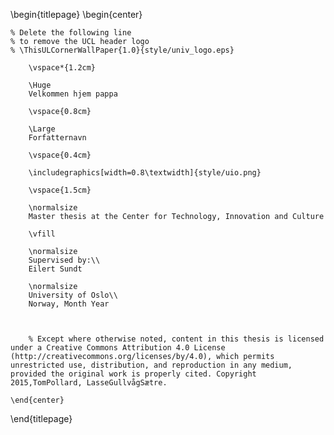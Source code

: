 <!--
This is the Latex-heavy title page.
People outside UCL may want to remove the header logo
and add the centred logo
-->


\begin{titlepage}
    \begin{center}

    % Delete the following line
    % to remove the UCL header logo
    % \ThisULCornerWallPaper{1.0}{style/univ_logo.eps}

        \vspace*{1.2cm}

        \Huge
        Velkommen hjem pappa

        \vspace{0.8cm}

        \Large
        Forfatternavn

        \vspace{0.4cm}

        \includegraphics[width=0.8\textwidth]{style/uio.png}

        \vspace{1.5cm}

        \normalsize
        Master thesis at the Center for Technology, Innovation and Culture

        \vfill

        \normalsize
        Supervised by:\\
        Eilert Sundt

        \normalsize
        University of Oslo\\
        Norway, Month Year



        % Except where otherwise noted, content in this thesis is licensed under a Creative Commons Attribution 4.0 License (http://creativecommons.org/licenses/by/4.0), which permits unrestricted use, distribution, and reproduction in any medium, provided the original work is properly cited. Copyright 2015,TomPollard, LasseGullvågSætre.

    \end{center}
\end{titlepage}
